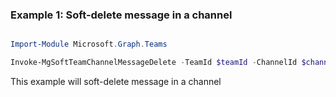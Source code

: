 ### Example 1: Soft-delete message in a channel

```powershell

Import-Module Microsoft.Graph.Teams

Invoke-MgSoftTeamChannelMessageDelete -TeamId $teamId -ChannelId $channelId -ChatMessageId $chatMessageId

```
This example will soft-delete message in a channel

